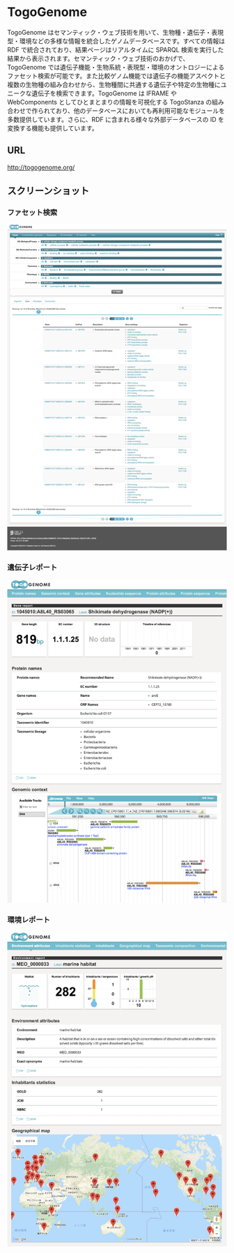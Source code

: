 # TogoGenome

TogoGenome はセマンティック・ウェブ技術を用いて、生物種・遺伝子・表現型・環境などの多様な情報を統合したゲノムデータベースです。すべての情報は RDF で統合されており、結果ページはリアルタイムに SPARQL 検索を実行した結果から表示されます。セマンティック・ウェブ技術のおかげで、TogoGenome では遺伝子機能・生物系統・表現型・環境のオントロジーによるファセット検索が可能です。また比較ゲノム機能では遺伝子の機能アスペクトと複数の生物種の組み合わせから、生物種間に共通する遺伝子や特定の生物種にユニークな遺伝子を検索できます。TogoGenome は IFRAME や WebComponents としてひとまとまりの情報を可視化する TogoStanza の組み合わせで作られており、他のデータベースにおいても再利用可能なモジュールを多数提供しています。さらに、RDF に含まれる様々な外部データベースの ID を変換する機能も提供しています。

## URL

http://togogenome.org/

## スクリーンショット

### ファセット検索

![Fig-1](images/TogoGenome_fig-1.png)

### 遺伝子レポート

![Fig-2](images/TogoGenome_fig-2.png)

### 環境レポート

![Fig-3](images/TogoGenome_fig-3.png)


